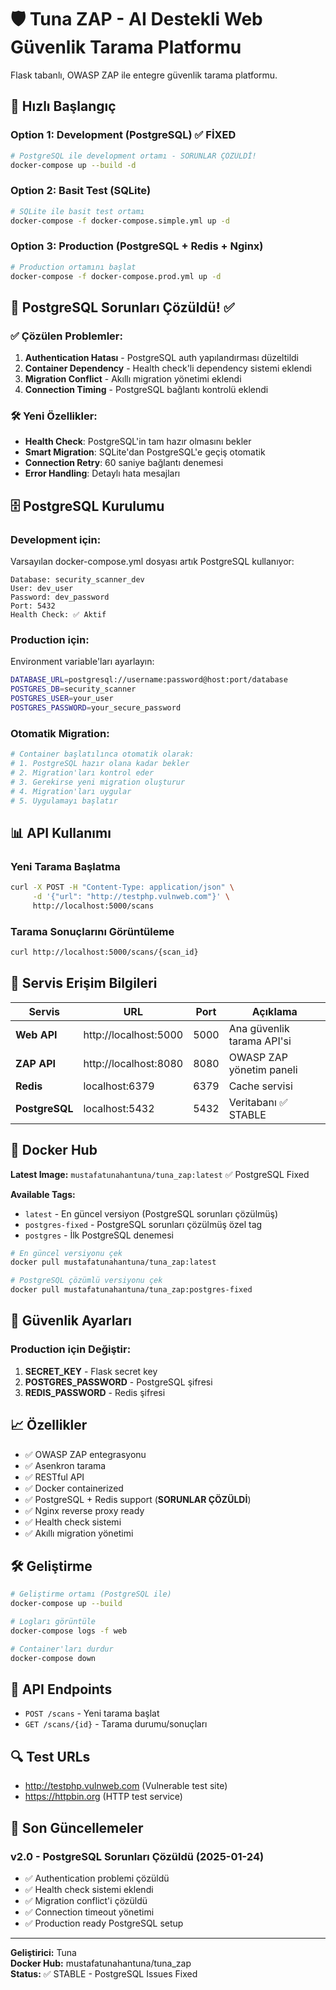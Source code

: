 # 🛡️ Tuna ZAP - AI Destekli Web Güvenlik Tarama Platformu

Flask tabanlı, OWASP ZAP ile entegre güvenlik tarama platformu.

## 🚀 Hızlı Başlangıç

### Option 1: Development (PostgreSQL) ✅ FİXED
```bash
# PostgreSQL ile development ortamı - SORUNLAR ÇÖZÜLDİ!
docker-compose up --build -d
```

### Option 2: Basit Test (SQLite)
```bash
# SQLite ile basit test ortamı
docker-compose -f docker-compose.simple.yml up -d
```

### Option 3: Production (PostgreSQL + Redis + Nginx)
```bash
# Production ortamını başlat
docker-compose -f docker-compose.prod.yml up -d
```

## 🔧 PostgreSQL Sorunları Çözüldü! ✅

### ✅ Çözülen Problemler:
1. **Authentication Hatası** - PostgreSQL auth yapılandırması düzeltildi
2. **Container Dependency** - Health check'li dependency sistemi eklendi
3. **Migration Conflict** - Akıllı migration yönetimi eklendi
4. **Connection Timing** - PostgreSQL bağlantı kontrolü eklendi

### 🛠️ Yeni Özellikler:
- **Health Check**: PostgreSQL'in tam hazır olmasını bekler
- **Smart Migration**: SQLite'dan PostgreSQL'e geçiş otomatik
- **Connection Retry**: 60 saniye bağlantı denemesi
- **Error Handling**: Detaylı hata mesajları

## 🗄️ PostgreSQL Kurulumu

### Development için:
Varsayılan docker-compose.yml dosyası artık PostgreSQL kullanıyor:
```
Database: security_scanner_dev
User: dev_user
Password: dev_password
Port: 5432
Health Check: ✅ Aktif
```

### Production için:
Environment variable'ları ayarlayın:
```bash
DATABASE_URL=postgresql://username:password@host:port/database
POSTGRES_DB=security_scanner
POSTGRES_USER=your_user
POSTGRES_PASSWORD=your_secure_password
```

### Otomatik Migration:
```bash
# Container başlatılınca otomatik olarak:
# 1. PostgreSQL hazır olana kadar bekler
# 2. Migration'ları kontrol eder
# 3. Gerekirse yeni migration oluşturur
# 4. Migration'ları uygular
# 5. Uygulamayı başlatır
```

## 📊 API Kullanımı

### Yeni Tarama Başlatma
```bash
curl -X POST -H "Content-Type: application/json" \
     -d '{"url": "http://testphp.vulnweb.com"}' \
     http://localhost:5000/scans
```

### Tarama Sonuçlarını Görüntüleme
```bash
curl http://localhost:5000/scans/{scan_id}
```

## 🔧 Servis Erişim Bilgileri

| Servis | URL | Port | Açıklama |
|--------|-----|------|----------|
| **Web API** | http://localhost:5000 | 5000 | Ana güvenlik tarama API'si |
| **ZAP API** | http://localhost:8080 | 8080 | OWASP ZAP yönetim paneli |
| **Redis** | localhost:6379 | 6379 | Cache servisi |
| **PostgreSQL** | localhost:5432 | 5432 | Veritabanı ✅ STABLE |

## 🐳 Docker Hub

**Latest Image:** `mustafatunahantuna/tuna_zap:latest` ✅ PostgreSQL Fixed

**Available Tags:**
- `latest` - En güncel versiyon (PostgreSQL sorunları çözülmüş)
- `postgres-fixed` - PostgreSQL sorunları çözülmüş özel tag
- `postgres` - İlk PostgreSQL denemesi

```bash
# En güncel versiyonu çek
docker pull mustafatunahantuna/tuna_zap:latest

# PostgreSQL çözümlü versiyonu çek
docker pull mustafatunahantuna/tuna_zap:postgres-fixed
```

## 🔐 Güvenlik Ayarları

### Production için Değiştir:
1. **SECRET_KEY** - Flask secret key
2. **POSTGRES_PASSWORD** - PostgreSQL şifresi
3. **REDIS_PASSWORD** - Redis şifresi

## 📈 Özellikler

- ✅ OWASP ZAP entegrasyonu
- ✅ Asenkron tarama
- ✅ RESTful API
- ✅ Docker containerized
- ✅ PostgreSQL + Redis support (**SORUNLAR ÇÖZÜLDİ**)
- ✅ Nginx reverse proxy ready
- ✅ Health check sistemi
- ✅ Akıllı migration yönetimi

## 🛠️ Geliştirme

```bash
# Geliştirme ortamı (PostgreSQL ile)
docker-compose up --build

# Logları görüntüle
docker-compose logs -f web

# Container'ları durdur
docker-compose down
```

## 📝 API Endpoints

- `POST /scans` - Yeni tarama başlat
- `GET /scans/{id}` - Tarama durumu/sonuçları

## 🔍 Test URLs

- http://testphp.vulnweb.com (Vulnerable test site)
- https://httpbin.org (HTTP test service)

## 🎯 Son Güncellemeler

### v2.0 - PostgreSQL Sorunları Çözüldü (2025-01-24)
- ✅ Authentication problemi çözüldü
- ✅ Health check sistemi eklendi
- ✅ Migration conflict'i çözüldü
- ✅ Connection timeout yönetimi
- ✅ Production ready PostgreSQL setup

---

**Geliştirici:** Tuna  
**Docker Hub:** mustafatunahantuna/tuna_zap  
**Status:** ✅ STABLE - PostgreSQL Issues Fixed 